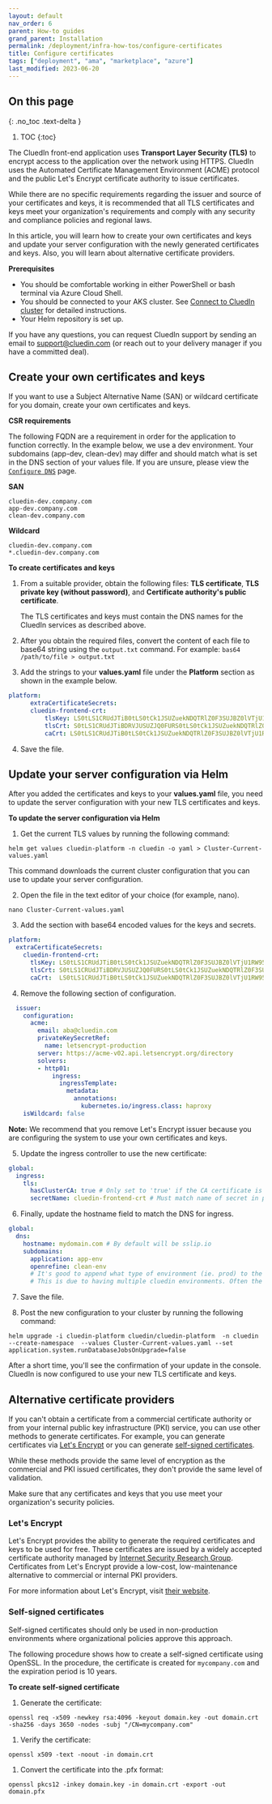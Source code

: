 ```yaml
---
layout: default
nav_order: 6
parent: How-to guides
grand_parent: Installation
permalink: /deployment/infra-how-tos/configure-certificates
title: Configure certificates
tags: ["deployment", "ama", "marketplace", "azure"]
last_modified: 2023-06-20
---
```

## On this page
{: .no_toc .text-delta }
1. TOC
{:toc}

The CluedIn front-end application uses **Transport Layer Security (TLS)** to encrypt access to the application over the network using HTTPS. CluedIn uses the Automated Certificate Management Environment (ACME) protocol and the public  Let's Encrypt certificate authority to issue certificates.

While there are no specific requirements regarding the issuer and source of your certificates and keys, it is recommended that all TLS certificates and keys meet your organization's requirements and comply with any security and compliance policies and regional laws.

In this article, you will learn how to create your own certificates and keys and update your server configuration with the newly generated certificates and keys. Also, you will learn about alternative certificate providers.

**Prerequisites**

- You should be comfortable working in either PowerShell or bash terminal via Azure Cloud Shell.
- You should be connected to your AKS cluster. See [Connect to CluedIn cluster](/deployment/infra-how-tos/connect-to-cluedin) for detailed instructions.
- Your Helm repository is set up.

If you have any questions, you can request CluedIn support by sending an email to <a href="mailto:support@cluedin.com">support@cluedin.com</a> (or reach out to your delivery manager if you have a committed deal).

## Create your own certificates and keys

If you want to use a Subject Alternative Name (SAN) or wildcard certificate for you domain, create your own certificates and keys.

**CSR requirements**

The following FQDN are a requirement in order for the application to function correctly. In the example below, we use a dev environment. Your subdomains (app-dev, clean-dev) may differ and should match what is set in the DNS section of your values file. If you are unsure, please view the [`Configure DNS`](/deployment/infra-how-tos/configure-dns) page.

**SAN**
```
cluedin-dev.company.com
app-dev.company.com
clean-dev.company.com
```

**Wildcard**
```
cluedin-dev.company.com
*.cluedin-dev.company.com
```

**To create certificates and keys**

1. From a suitable provider, obtain the following files: **TLS certificate**, **TLS private key (without password)**, and **Certificate authority's public certificate**.

    The TLS certificates and keys must contain the DNS names for the CluedIn services as described above.

2. After you obtain the required files, convert the content of each file to base64 string using the `output.txt` command. For example: `bas64 /path/to/file > output.txt`

3. Add the strings to your **values.yaml** file under the **Platform** section as shown in the example below.
```yaml
platform:
      extraCertificateSecrets:
      cluedin-frontend-crt:
          tlsKey: LS0tLS1CRUdJTiB0tLS0tCk1JSUZuekNDQTRlZ0F3SUJBZ0lVTjU1RW95TkVPK3=
          tlsCrt: S0tLS1CRUdJTiBDRVJUSUZJQ0FURS0tLS0tCk1JSUZuekNDQTRlZ0F3SUJBZ=
          caCrt: LS0tLS1CRUdJTiB0tLS0tCk1JSUZuekNDQTRlZ0F3SUJBZ0lVTjU1RW95TkVPK3=
```
4. Save the file.

## Update your server configuration via Helm

After you added the certificates and keys to your **values.yaml** file, you need to update the server configuration with your new TLS certificates and keys.

**To update the server configuration via Helm**

1. Get the current TLS values by running the following command:
```
helm get values cluedin-platform -n cluedin -o yaml > Cluster-Current-values.yaml
```
This command downloads the current cluster configuration that you can use to update your server configuration.

2. Open the file in the text editor of your choice (for example, nano).
```
nano Cluster-Current-values.yaml
```

3. Add the section with base64 encoded values for the keys and secrets.
```yaml
platform:
  extraCertificateSecrets:
    cluedin-frontend-crt:
      tlsKey: LS0tLS1CRUdJTiB0tLS0tCk1JSUZuekNDQTRlZ0F3SUJBZ0lVTjU1RW95TkVPK3=
      tlsCrt: S0tLS1CRUdJTiBDRVJUSUZJQ0FURS0tLS0tCk1JSUZuekNDQTRlZ0F3SUJBZ=
      caCrt:  LS0tLS1CRUdJTiB0tLS0tCk1JSUZuekNDQTRlZ0F3SUJBZ0lVTjU1RW95TkVPK3= # Optional. Used for self-signed or missing CA certificates. Needs global.ingress.tls.hasClusterCA set to 'true' to be used.
```

4. Remove the following section of configuration.
```yaml
  issuer:
    configuration:
      acme:
        email: aba@cluedin.com
        privateKeySecretRef:
          name: letsencrypt-production
        server: https://acme-v02.api.letsencrypt.org/directory
        solvers:
        - http01:
            ingress:
              ingressTemplate:
                metadata:
                  annotations:
                    kubernetes.io/ingress.class: haproxy
    isWildcard: false
```
**Note:** We recommend that you remove Let's Encrypt issuer because you are configuring the system to use your own certificates and keys.

5. Update the ingress controller to use the new certificate:
```yaml
global:
  ingress:
    tls:
      hasClusterCA: true # Only set to 'true' if the CA certificate is not publicly trusted.
      secretName: cluedin-frontend-crt # Must match name of secret in platform.extraCertificateSecrets
```

6. Finally, update the hostname field to match the DNS for ingress.
```yaml
global:
  dns:
    hostname: mydomain.com # By default will be sslip.io
    subdomains:
      application: app-env
      openrefine: clean-env
      # It's good to append what type of environment (ie. prod) to the end of app and clean.
      # This is due to having multiple cluedin environments. Often the base domain is shared between all 3, but sub-domains shouldn't clash.
```

7. Save the file.

8. Post the new configuration to your cluster by running the following command:
```
helm upgrade -i cluedin-platform cluedin/cluedin-platform  -n cluedin --create-namespace  --values Cluster-Current-values.yaml --set application.system.runDatabaseJobsOnUpgrade=false
```
After a short time, you'll see the confirmation of your update in the console. CluedIn is now configured to use your new TLS certificate and keys.

## Alternative certificate providers

If you can't obtain a certificate from a commercial certificate authority or from your internal public key infrastructure (PKI) service, you can use other methods to generate certificates. For example, you can generate certificates via [Let's Encrypt](#lets-encrypt) or you can generate [self-signed certificates](#self-signed-certificates).

While these methods provide the same level of encryption as the commercial and PKI issued certificates, they don't provide the same level of validation.

Make sure that any certificates and keys that you use meet your organization's security policies.

### Let's Encrypt

Let's Encrypt provides the ability to generate the required certificates and keys to be used for free. These certificates are issued by a widely accepted certificate authority managed by  [Internet Security Research Group](https://www.abetterinternet.org/). Certificates from Let's Encrypt provide a low-cost, low-maintenance alternative to commercial or internal PKI providers.

For more information about Let's Encrypt, visit [their website](https://letsencrypt.org/).

### Self-signed certificates

Self-signed certificates should only be used in non-production environments where organizational policies approve this approach.

The following procedure shows how to create a self-signed certificate using OpenSSL. In the procedure, the certificate is created for `mycompany.com` and the expiration period is 10 years.

**To create self-signed certificate**

1. Generate the certificate:
```
openssl req -x509 -newkey rsa:4096 -keyout domain.key -out domain.crt -sha256 -days 3650 -nodes -subj "/CN=mycompany.com"
```

1. Verify the certificate:
```
openssl x509 -text -noout -in domain.crt
```

1. Convert the certificate into the .pfx format:
```
openssl pkcs12 -inkey domain.key -in domain.crt -export -out domain.pfx
```

